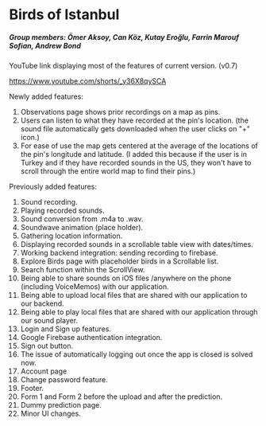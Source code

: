 # Birds of Istanbul

##### Group members: Ömer Aksoy, Can Köz, Kutay Eroğlu, Farrin Marouf Sofian, Andrew Bond

YouTube link displaying most of the features of current version. (v0.7)

https://www.youtube.com/shorts/_y36X8qySCA

Newly added features:

1) Observations page shows prior recordings on a map as pins.
2) Users can listen to what they have recorded at the pin's location. (the sound file automatically gets downloaded when the user clicks on "+" icon.)
3) For ease of use the map gets centered at the average of the locations of the pin's longitude and latitude. (I added this because if the user is in Turkey and if they have recorded sounds in the US, they won't have to scroll through the entire world map to find their pins.)

Previously added features:
1) Sound recording.
2) Playing recorded sounds.
3) Sound conversion from .m4a to .wav.
4) Soundwave animation (place holder).
5) Gathering location information.
6) Displaying recorded sounds in a scrollable table view with dates/times.
7) Working backend integration: sending recording to firebase.
8) Explore Birds page with placeholder birds in a Scrollable list.
9) Search function within the ScrollView.
10) Being able to share sounds on iOS files /anywhere on the phone (including VoiceMemos) with our application.
11) Being able to upload local files that are shared with our application to our backend.
12) Being able to play local files that are shared with our application through our sound player.
13) Login and Sign up features.
14) Google Firebase authentication integration.
15) Sign out button.
16) The issue of automatically logging out once the app is closed is solved now.
17) Account page
18) Change password feature.
19) Footer.
20) Form 1 and Form 2 before the upload and after the prediction.
21) Dummy prediction page.
22) Minor UI changes.
